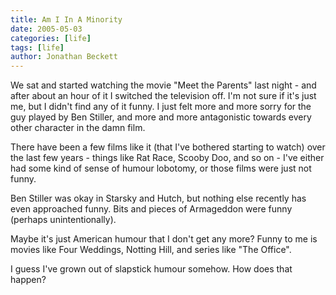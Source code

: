 ```yaml
---
title: Am I In A Minority
date: 2005-05-03
categories: [life]
tags: [life]
author: Jonathan Beckett
---
```


We sat and started watching the movie "Meet the Parents" last night - and after about an hour of it I switched the television off. I'm not sure if it's just me, but I didn't find any of it funny. I just felt more and more sorry for the guy played by Ben Stiller, and more and more antagonistic towards every other character in the damn film.

There have been a few films like it (that I've bothered starting to watch) over the last few years - things like Rat Race, Scooby Doo, and so on - I've either had some kind of sense of humour lobotomy, or those films were just not funny.

Ben Stiller was okay in Starsky and Hutch, but nothing else recently has even approached funny. Bits and pieces of Armageddon were funny (perhaps unintentionally).

Maybe it's just American humour that I don't get any more? Funny to me is movies like Four Weddings, Notting Hill, and series like "The Office".

I guess I've grown out of slapstick humour somehow. How does that happen?